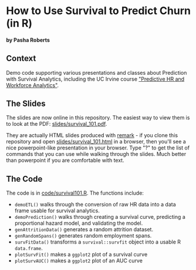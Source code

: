 # How to Use Survival to Predict Churn (in R)

#### by Pasha Roberts

## Context
Demo code supporting various presentations and classes about Prediction with Survival Analytics, including the UC Irvine course ["Predictive HR and Workforce Analytics"](https://ce.uci.edu/courses/sectiondetail.aspx?year=2017&term=SUMMER&sid=00224).

## The Slides

The slides are now online in this repository.
The easiest way to view them is to look at the PDF: [slides/survival_101.pdf](slides/survival_101.pdf).

They are actually HTML slides produced with [remark](https://github.com/gnab/remark) - if you clone this repository and open [slides/survival_101.html](slides/survival_101.html) in a browser, then you'll see a nice powerpoint-like presentation in your browser.
Type "?" to get the list of commands that you can use while walking through the slides.
Much better than powerpoint if you are comfortable with text.

## The Code
The code is in [code/survival101.R](code/survival101.R).
The functions include:

- `demoETL()` walks through the conversion of raw HR data into a data frame usable for survival analytics.
- `demoPrediction()` walks through creating a survival curve, predicting a proportional hazard model, and validating the model.
- `genAttritionData()` generates a random attrition dataset.
- `genRandomSpans()` generates random employment spans.
- `survFitData()` transforms a `survival::survfit` object into a usable R `data.frame`.
- `plotSurvFit()` makes a `ggplot2` plot of a survival curve
- `plotSurvAUC()` makes a `ggplot2` plot of an AUC curve
